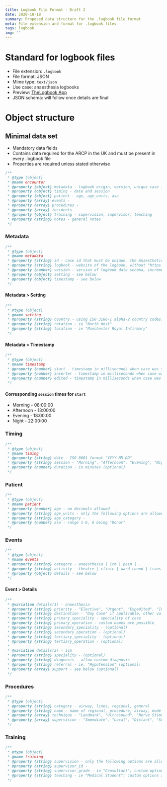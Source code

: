 ```yaml
---
title: Logbook File Format - Draft 2
date: 2020-10-18
summary: Proposed data structure for the .logbook file format
meta: File extension and format for .logbook files
tags: logbook
img: ''
---
```


# Standard for logbook files
* File extension: ```.logbook```
* File format: JSON
* Mime type: ```text/json```
* Use case: anaesthesia logbooks
* Preview: [TheLogbook App](https://www.youtube.com/watch?v=iSJ5rMXmSbk)
* JSON schema: will follow once details are final

# Object structure

## Minimal data set
* Mandatory data fields
* Contains data required for the ARCP in the UK and must be present in every .logbook file
* Properties are required unless stated otherwise

```js
/**
 * @type {object}
 * @name encounter
 * @property {object} metadata - logbook origin, version, unique case id, timestamps (start, inserted)
 * @property {object} timing - date and session
 * @property {object} patient - age, age_units, asa
 * @property {array} events -
 * @property {array} procedures -
 * @property {array} incidents -
 * @property {object} training - supervision, supervisor, teaching
 * @property {string} notes - general notes
 */
```

### Metadata
```js
/**
 * @type {object}
 * @name metadata
 * @property {string} id - case id that must be unique, the AnaestheticsApp Logbook uses uuid v4
 * @property {string} logbook - website of the logbook, without "https://", ie "anaesthetics.app" or "lifelong.rcoa.ac.uk"
 * @property {number} version - version of logbook data schema, increment when object schema is modified
 * @property {object} setting - see below
 * @property {object} timestamp - see below
 */
```

#### Metadata > Setting
```js
/**
 * @type {object}
 * @name setting
 * @property {string} country - using ISO 3166-1 alpha-2 country codes, such as "gb", "de", "at", "ug"
 * @property {string} rotation - ie "North West"
 * @property {string} location - ie "Manchester Royal Infirmary"
 */
```

#### Metadata > Timestamp
```js
/**
 * @type {object}
 * @name timestamp
 * @property {number} start - timestamp in milliseconds when case was started (use session times below if the logbook does not use exact times)
 * @property {number} inserter - timestamp in milliseconds when case was inserted
 * @property {number} edited - timestamp in milliseconds when case was edited
 */
```

#### Corresponding ```session``` times for ```start```
 * Morning - 08:00:00
 * Afternoon - 13:00:00
 * Evening - 18:00:00
 * Night - 22:00:00

### Timing
```js
/**
 * @type {object}
 * @name timing
 * @property {string} date - ISO 8601 format "YYYY-MM-DD"
 * @property {string} session - "Morning", "Afternoon", "Evening", "Night"
 * @property {number} duration - in minutes (optional)
 */
```

### Patient
```js
/**
 * @type {object}
 * @name patient
 * @property {number} age - no decimals allowed
 * @property {string} age_units - only the following options are allowed: "Days", "Months", "Years"
 * @property {string} age_category -
 * @property {number} asa - range 1-6, 6 being "Donor"
 */
```

### Events
```js
/**
 * @type {object}
 * @name events
 * @property {string} category - anaesthesia | icm | pain | ...
 * @property {string} activity - theatre | clinic | ward round | transfer | admission | discussion with relatives | end of life care/donation
 * @property {object} details - see below
 */
```
#### Event > Details
```js
/**
 * @variation details(1) - anaesthesia
 * @property {string} priority - "Elective", "Urgent", "Expedited", "Immediate"
 * @property {string} destination - "Day Case" if applicable, other values are optional, non-standard and include "Ward", "POCU", "Critical Care"
 * @property {string} primary_speciality - speciality of case
 * @property {string} primary_operation - custom names are possible
 * @property {string} secondary_speciality - (optional)
 * @property {string} secondary_operation - (optional)
 * @property {string} tertiary_speciality - (optional)
 * @property {string} tertiary_operation - (optional)
 *
 * @variation details(2) - icm
 * @property {string} speciality - (optional)
 * @property {string} diagnosis - allow custom diagnosis
 * @property {string} referral - ie. "Hypotension" (optional)
 * @property {array} support - see below (optional)
 */
```

### Procedures
```js
/**
 * @type {object}
 * @property {string} category - airway, lines, regional, general
 * @property {string} name - name of regional, procedure, airway, mode of anaesthesia
 * @property {array} technique - "Landmark", "Ultrasound", "Nerve Stimulator", "Catheter"
 * @property {array} supervision - "Immediate", "Local", "Distant", "Solo"
 */
```

### Training
```js
/**
 * @type {object}
 * @name training
 * @property {string} supervision - only the following options are allowed: "Immediate", "Local", "Direct", "Remote", "Solo"/"None"
 * @property {string} supervisor_id -
 * @property {string} supervisor_grade - ie "Consultant"; custom options are allowed
 * @property {string} teaching - ie "Medical Student"; custom options are allowed
 */
```